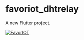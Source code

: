 # favoriot_dhtrelay

A new Flutter project.

[![FavorIOT](https://img.youtube.com/vi/66Bt_Bq3hAw/0.jpg)](https://www.youtube.com/watch?vv=66Bt_Bq3hAw)


